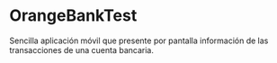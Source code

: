 # OrangeBankTest
Sencilla aplicación móvil que presente por pantalla información de las transacciones de una cuenta bancaria.
